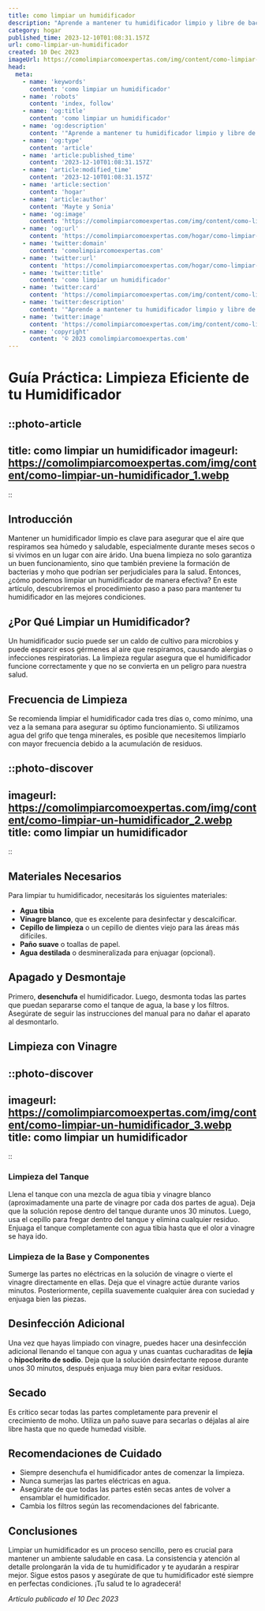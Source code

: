 ```yaml
---
title: como limpiar un humidificador
description: "Aprende a mantener tu humidificador limpio y libre de bacterias con nuestros consejos prácticos y sencillos. ¡Garantiza un aire más saludable hoy!"
category: hogar
published_time: 2023-12-10T01:08:31.157Z
url: como-limpiar-un-humidificador
created: 10 Dec 2023
imageUrl: https://comolimpiarcomoexpertas.com/img/content/como-limpiar-un-humidificador_3.webp
head:
  meta:
    - name: 'keywords'
      content: 'como limpiar un humidificador'
    - name: 'robots'
      content: 'index, follow'
    - name: 'og:title'
      content: 'como limpiar un humidificador'
    - name: 'og:description'
      content: '"Aprende a mantener tu humidificador limpio y libre de bacterias con nuestros consejos prácticos y sencillos. ¡Garantiza un aire más saludable hoy!"'
    - name: 'og:type'
      content: 'article'
    - name: 'article:published_time'
      content: '2023-12-10T01:08:31.157Z'
    - name: 'article:modified_time'
      content: '2023-12-10T01:08:31.157Z'
    - name: 'article:section'
      content: 'hogar'
    - name: 'article:author'
      content: 'Mayte y Sonia'
    - name: 'og:image'
      content: 'https://comolimpiarcomoexpertas.com/img/content/como-limpiar-un-humidificador_3.webp'
    - name: 'og:url'
      content: 'https://comolimpiarcomoexpertas.com/hogar/como-limpiar-un-humidificador'
    - name: 'twitter:domain'
      content: 'comolimpiarcomoexpertas.com'
    - name: 'twitter:url'
      content: 'https://comolimpiarcomoexpertas.com/hogar/como-limpiar-un-humidificador'
    - name: 'twitter:title'
      content: 'como limpiar un humidificador'
    - name: 'twitter:card'
      content: 'https://comolimpiarcomoexpertas.com/img/content/como-limpiar-un-humidificador_3.webp'
    - name: 'twitter:description'
      content: '"Aprende a mantener tu humidificador limpio y libre de bacterias con nuestros consejos prácticos y sencillos. ¡Garantiza un aire más saludable hoy!"'
    - name: 'twitter:image'
      content: 'https://comolimpiarcomoexpertas.com/img/content/como-limpiar-un-humidificador_3.webp'
    - name: 'copyright'
      content: '© 2023 comolimpiarcomoexpertas.com'
---
```

# Guía Práctica: Limpieza Eficiente de tu Humidificador

::photo-article
---
title: como limpiar un humidificador
imageurl: https://comolimpiarcomoexpertas.com/img/content/como-limpiar-un-humidificador_1.webp
---
::

## Introducción

Mantener un humidificador limpio es clave para asegurar que el aire que respiramos sea húmedo y saludable, especialmente durante meses secos o si vivimos en un lugar con aire árido. Una buena limpieza no solo garantiza un buen funcionamiento, sino que también previene la formación de bacterias y moho que podrían ser perjudiciales para la salud. Entonces, ¿cómo podemos limpiar un humidificador de manera efectiva? En este artículo, descubriremos el procedimiento paso a paso para mantener tu humidificador en las mejores condiciones.

## ¿Por Qué Limpiar un Humidificador?

Un humidificador sucio puede ser un caldo de cultivo para microbios y puede esparcir esos gérmenes al aire que respiramos, causando alergias o infecciones respiratorias. La limpieza regular asegura que el humidificador funcione correctamente y que no se convierta en un peligro para nuestra salud.

## Frecuencia de Limpieza

Se recomienda limpiar el humidificador cada tres días o, como mínimo, una vez a la semana para asegurar su óptimo funcionamiento. Si utilizamos agua del grifo que tenga minerales, es posible que necesitemos limpiarlo con mayor frecuencia debido a la acumulación de residuos.


::photo-discover
---
imageurl: https://comolimpiarcomoexpertas.com/img/content/como-limpiar-un-humidificador_2.webp
title: como limpiar un humidificador
---
::

## Materiales Necesarios

Para limpiar tu humidificador, necesitarás los siguientes materiales:
- **Agua tibia**
- **Vinagre blanco**, que es excelente para desinfectar y descalcificar.
- **Cepillo de limpieza** o un cepillo de dientes viejo para las áreas más difíciles.
- **Paño suave** o toallas de papel.
- **Agua destilada** o desmineralizada para enjuagar (opcional).

## Apagado y Desmontaje

Primero, **desenchufa** el humidificador. Luego, desmonta todas las partes que puedan separarse como el tanque de agua, la base y los filtros. Asegúrate de seguir las instrucciones del manual para no dañar el aparato al desmontarlo.

## Limpieza con Vinagre


::photo-discover
---
imageurl: https://comolimpiarcomoexpertas.com/img/content/como-limpiar-un-humidificador_3.webp
title: como limpiar un humidificador
---
::

### Limpieza del Tanque
Llena el tanque con una mezcla de agua tibia y vinagre blanco (aproximadamente una parte de vinagre por cada dos partes de agua). Deja que la solución repose dentro del tanque durante unos 30 minutos. Luego, usa el cepillo para fregar dentro del tanque y elimina cualquier residuo. Enjuaga el tanque completamente con agua tibia hasta que el olor a vinagre se haya ido.

### Limpieza de la Base y Componentes
Sumerge las partes no eléctricas en la solución de vinagre o vierte el vinagre directamente en ellas. Deja que el vinagre actúe durante varios minutos. Posteriormente, cepilla suavemente cualquier área con suciedad y enjuaga bien las piezas.

## Desinfección Adicional

Una vez que hayas limpiado con vinagre, puedes hacer una desinfección adicional llenando el tanque con agua y unas cuantas cucharaditas de **lejía** o **hipoclorito de sodio**. Deja que la solución desinfectante repose durante unos 30 minutos, después enjuaga muy bien para evitar residuos.

## Secado

Es crítico secar todas las partes completamente para prevenir el crecimiento de moho. Utiliza un paño suave para secarlas o déjalas al aire libre hasta que no quede humedad visible.

## Recomendaciones de Cuidado

- Siempre desenchufa el humidificador antes de comenzar la limpieza.
- Nunca sumerjas las partes eléctricas en agua.
- Asegúrate de que todas las partes estén secas antes de volver a ensamblar el humidificador.
- Cambia los filtros según las recomendaciones del fabricante.

## Conclusiones

Limpiar un humidificador es un proceso sencillo, pero es crucial para mantener un ambiente saludable en casa. La consistencia y atención al detalle prolongarán la vida de tu humidificador y te ayudarán a respirar mejor. Sigue estos pasos y asegúrate de que tu humidificador esté siempre en perfectas condiciones. ¡Tu salud te lo agradecerá!

_Artículo publicado el 10 Dec 2023_